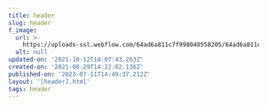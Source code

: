 ```yaml
---
title: header
slug: header
f_image:
  url: >-
    https://uploads-ssl.webflow.com/64ad6a811c7f998048558205/64ad6a811c7f99804855825e_DJI_0301-optimized.jpg
  alt: null
updated-on: '2021-10-12T14:07:43.263Z'
created-on: '2021-08-29T14:22:02.136Z'
published-on: '2023-07-11T14:49:37.212Z'
layout: '[header].html'
tags: header
---
```



